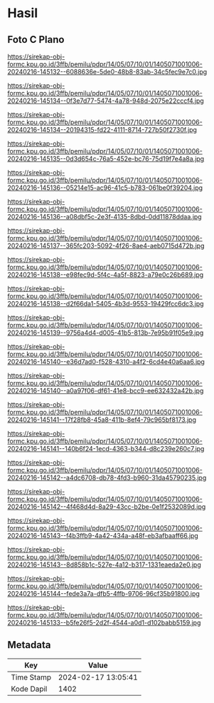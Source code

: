 # Hasil

## Foto C Plano

https://sirekap-obj-formc.kpu.go.id/3ffb/pemilu/pdpr/14/05/07/10/01/1405071001006-20240216-145132--6088636e-5de0-48b8-83ab-34c5fec9e7c0.jpg

https://sirekap-obj-formc.kpu.go.id/3ffb/pemilu/pdpr/14/05/07/10/01/1405071001006-20240216-145134--0f3e7d77-5474-4a78-948d-2075e22cccf4.jpg

https://sirekap-obj-formc.kpu.go.id/3ffb/pemilu/pdpr/14/05/07/10/01/1405071001006-20240216-145134--20194315-fd22-4111-8714-727b50f2730f.jpg

https://sirekap-obj-formc.kpu.go.id/3ffb/pemilu/pdpr/14/05/07/10/01/1405071001006-20240216-145135--0d3d654c-76a5-452e-bc76-75d19f7e4a8a.jpg

https://sirekap-obj-formc.kpu.go.id/3ffb/pemilu/pdpr/14/05/07/10/01/1405071001006-20240216-145136--05214e15-ac96-41c5-b783-061be0f39204.jpg

https://sirekap-obj-formc.kpu.go.id/3ffb/pemilu/pdpr/14/05/07/10/01/1405071001006-20240216-145136--a08dbf5c-2e3f-4135-8dbd-0dd11878ddaa.jpg

https://sirekap-obj-formc.kpu.go.id/3ffb/pemilu/pdpr/14/05/07/10/01/1405071001006-20240216-145137--365fc203-5092-4f26-8ae4-aeb0715d472b.jpg

https://sirekap-obj-formc.kpu.go.id/3ffb/pemilu/pdpr/14/05/07/10/01/1405071001006-20240216-145138--e98fec9d-5f4c-4a5f-8823-a79e0c26b689.jpg

https://sirekap-obj-formc.kpu.go.id/3ffb/pemilu/pdpr/14/05/07/10/01/1405071001006-20240216-145138--d2f66da1-5405-4b3d-9553-19429fcc6dc3.jpg

https://sirekap-obj-formc.kpu.go.id/3ffb/pemilu/pdpr/14/05/07/10/01/1405071001006-20240216-145139--9756a4d4-d005-41b5-813b-7e95b91f05e9.jpg

https://sirekap-obj-formc.kpu.go.id/3ffb/pemilu/pdpr/14/05/07/10/01/1405071001006-20240216-145140--e36d7ad0-f528-4310-a4f2-6cd4e40a6aa6.jpg

https://sirekap-obj-formc.kpu.go.id/3ffb/pemilu/pdpr/14/05/07/10/01/1405071001006-20240216-145140--a0a97f06-df61-41e8-bcc9-ee632432a42b.jpg

https://sirekap-obj-formc.kpu.go.id/3ffb/pemilu/pdpr/14/05/07/10/01/1405071001006-20240216-145141--17f28fb8-45a8-411b-8ef4-79c965bf8173.jpg

https://sirekap-obj-formc.kpu.go.id/3ffb/pemilu/pdpr/14/05/07/10/01/1405071001006-20240216-145141--140b6f24-1ecd-4363-b344-d8c239e260c7.jpg

https://sirekap-obj-formc.kpu.go.id/3ffb/pemilu/pdpr/14/05/07/10/01/1405071001006-20240216-145142--a4dc6708-db78-4fd3-b960-31da45790235.jpg

https://sirekap-obj-formc.kpu.go.id/3ffb/pemilu/pdpr/14/05/07/10/01/1405071001006-20240216-145142--4f468d4d-8a29-43cc-b2be-0e1f2532089d.jpg

https://sirekap-obj-formc.kpu.go.id/3ffb/pemilu/pdpr/14/05/07/10/01/1405071001006-20240216-145143--f4b3ffb9-4a42-434a-a48f-eb3afbaaff66.jpg

https://sirekap-obj-formc.kpu.go.id/3ffb/pemilu/pdpr/14/05/07/10/01/1405071001006-20240216-145143--8d858b1c-527e-4a12-b317-1331eaeda2e0.jpg

https://sirekap-obj-formc.kpu.go.id/3ffb/pemilu/pdpr/14/05/07/10/01/1405071001006-20240216-145144--fede3a7a-dfb5-4ffb-9706-96cf35b91800.jpg

https://sirekap-obj-formc.kpu.go.id/3ffb/pemilu/pdpr/14/05/07/10/01/1405071001006-20240216-145133--b5fe26f5-2d2f-4544-a0d1-d102babb5159.jpg


## Metadata

| Key        | Value               |
| ---------- | ------------------- |
| Time Stamp | 2024-02-17 13:05:41 |
| Kode Dapil | 1402                |




